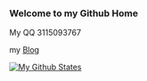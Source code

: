 ### Welcome to my Github Home

My QQ 3115093767

my [Blog](https://neu233.github.io/)

[![My Github States](https://github-readme-stats.vercel.app/api?username=neu233)]()


